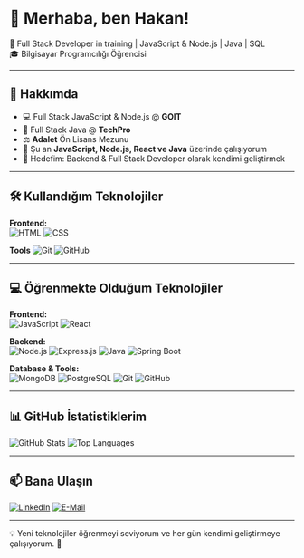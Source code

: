 # 👋 Merhaba, ben Hakan!

🚀 Full Stack Developer in training | JavaScript & Node.js | Java | SQL  
🎓 Bilgisayar Programcılığı Öğrencisi  

---

## 📌 Hakkımda
- 💻 Full Stack JavaScript & Node.js @ **GOIT**  
- 🚀 Full Stack Java @ **TechPro**  
- ⚖️ **Adalet** Ön Lisans Mezunu  
- 🌱 Şu an **JavaScript, Node.js, React ve Java** üzerinde çalışıyorum  
- 🎯 Hedefim: Backend & Full Stack Developer olarak kendimi geliştirmek  

---
## 🛠️ Kullandığım Teknolojiler

**Frontend:**  
![HTML](https://img.shields.io/badge/HTML-E34F26?style=for-the-badge&logo=html5&logoColor=white)
![CSS](https://img.shields.io/badge/CSS-1572B6?style=for-the-badge&logo=css3&logoColor=white)

**Tools**
![Git](https://img.shields.io/badge/Git-F05032?style=for-the-badge&logo=git&logoColor=white)
![GitHub](https://img.shields.io/badge/GitHub-181717?style=for-the-badge&logo=github&logoColor=white)

---

## 💻 Öğrenmekte Olduğum Teknolojiler

**Frontend:**  
![JavaScript](https://img.shields.io/badge/JavaScript-F7DF1E?style=for-the-badge&logo=javascript&logoColor=black)
![React](https://img.shields.io/badge/React-61DAFB?style=for-the-badge&logo=react&logoColor=black)

**Backend:**  
![Node.js](https://img.shields.io/badge/Node.js-339933?style=for-the-badge&logo=nodedotjs&logoColor=white)
![Express.js](https://img.shields.io/badge/Express.js-000000?style=for-the-badge&logo=express&logoColor=white)
![Java](https://img.shields.io/badge/Java-007396?style=for-the-badge&logo=java&logoColor=white)
![Spring Boot](https://img.shields.io/badge/Spring%20Boot-6DB33F?style=for-the-badge&logo=springboot&logoColor=white)

**Database & Tools:**  
![MongoDB](https://img.shields.io/badge/MongoDB-4EA94B?style=for-the-badge&logo=mongodb&logoColor=white)
![PostgreSQL](https://img.shields.io/badge/PostgreSQL-316192?style=for-the-badge&logo=postgresql&logoColor=white)
![Git](https://img.shields.io/badge/Git-F05032?style=for-the-badge&logo=git&logoColor=white)
![GitHub](https://img.shields.io/badge/GitHub-181717?style=for-the-badge&logo=github&logoColor=white)

---

## 📊 GitHub İstatistiklerim

![GitHub Stats](https://github-readme-stats.vercel.app/api?username=hknkeles&show_icons=true&theme=radical)
![Top Languages](https://github-readme-stats.vercel.app/api/top-langs/?username=hknkeles&layout=compact&theme=tokyonight)

---

## 📫 Bana Ulaşın

[![LinkedIn](https://img.shields.io/badge/LinkedIn-0077B5?style=for-the-badge&logo=linkedin&logoColor=white)](https://linkedin.com/in/hknkeles)
[![E-Mail](https://img.shields.io/badge/Email-D14836?style=for-the-badge&logo=gmail&logoColor=white)](mailto:hakankkeles@gmail.com)

---

💡 Yeni teknolojiler öğrenmeyi seviyorum ve her gün kendimi geliştirmeye çalışıyorum. 🚀
